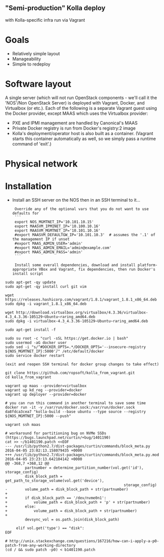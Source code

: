 ## "Semi-production" Kolla deploy
with Kolla-specific infra run via Vagrant

# Goals
 - Relatively simple layout
 - Manageability
 - Simple to redeploy

# Software layout
A single server (which will not run OpenStack components - we'll call it the 'NOS'/Non OpenStack Server) is deployed with Vagrant, Docker, and Virtualbox (or etc.). Each of the following is a separate Vagrant guest using the Docker provider, except MAAS which uses the Virtualbox provider:
 - PXE and IPMI management are handled by Canonical's MAAS
 - Private Docker registry is run from Docker's registry:2 image
 - Kolla's deployment/operator host is also built as a container. (Vagrant starts this container automatically as well, so we simply pass a runtime command of 'exit'.)


# Physical network



# Installation

 - Install an SSH server on the NOS then in an SSH terminal to it...

        Override any of the optional vars that you do not want to use defaults for
        ```
        export NOS_MGMTNET_IP='10.101.10.15'
        export MAASVM_IPMINET_IP='10.100.10.16'
        export MAASVM_MGMTNET_IP='10.101.10.16'
        #export MAASVM_DEFAULTGW_IP='10.101.10.3'  # assumes the '.1' of the management IP if unset
        #export MAAS_ADMIN_USER='admin'
        #export MAAS_ADMIN_EMAIL='admin@example.com'
        #export MAAS_ADMIN_PASS='admin'
        ```

        Install some overall dependencies, download and install platform-appropriate VBox and Vagrant, fix dependencies, then run Docker's install script
```
sudo apt-get -qy update
sudo apt-get -qy install curl git vim

wget https://releases.hashicorp.com/vagrant/1.8.1/vagrant_1.8.1_x86_64.deb
sudo dpkg -i vagrant_1.8.1_x86_64.deb

wget http://download.virtualbox.org/virtualbox/4.3.36/virtualbox-4.3_4.3.36-105129~Ubuntu~raring_amd64.deb
sudo dpkg -i virtualbox-4.3_4.3.36-105129~Ubuntu~raring_amd64.deb

sudo apt-get install -f

sudo su root -c "curl -sSL https://get.docker.io | bash"
sudo usermod -aG docker user
sudo sed -i "s/^#DOCKER_OPTS=.*/DOCKER_OPTS='--insecure-registry ${NOS_MGMTNET_IP}:5000'/" /etc/default/docker
sudo service docker restart

(exit and reopen SSH terminal for docker group changes to take effect)

git clone https://github.com/ropsoft/kolla_from_vagrant.git
cd kolla_from_vagrant

vagrant up maas --provider=virtualbox
vagrant up kd_reg --provider=docker
vagrant up deployer --provider=docker

# you can run this command in another terminal to save some time
docker run -it -v /var/run/docker.sock:/var/run/docker.sock da8fdca3cea7 "kolla-build --base ubuntu --type source --registry ${NOS_MGMTNET_IP}:5000 --push"

vagrant ssh maas

# workaround for partitioning bug on NVMe SSDs (https://bugs.launchpad.net/curtin/+bug/1401190)
cat >> ~/b1401190.patch <<EOF
--- /usr/lib/python2.7/dist-packages/curtin/commands/block_meta.py      2016-04-05 23:02:13.158079435 +0000
+++ /usr/lib/python2.7/dist-packages/curtin/commands/block_meta.py.mod  2016-04-05 23:23:13.642104142 +0000
@@ -368,7 +368,12 @@
         partnumber = determine_partition_number(vol.get('id'), storage_config)
         disk_block_path = get_path_to_storage_volume(vol.get('device'),
                                                      storage_config)
-        volume_path = disk_block_path + str(partnumber)
+
+        if disk_block_path == '/dev/nvme0n1':
+            volume_path = disk_block_path + 'p' + str(partnumber)
+        else:
+            volume_path = disk_block_path + str(partnumber)
+
         devsync_vol = os.path.join(disk_block_path)

     elif vol.get('type') == "disk":
EOF

# http://unix.stackexchange.com/questions/167216/how-can-i-apply-a-p0-patch-from-any-working-directory
(cd / && sudo patch -p0) < b1401190.patch


```
